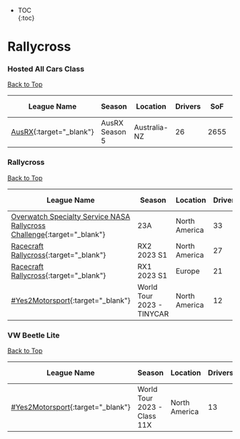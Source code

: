 * TOC  
{:toc}

# Rallycross

### Hosted All Cars Class

[Back to Top](#)  

|                                            League Name                                           |    Season    |  Location  |Drivers| SoF|Setup|Upcoming Race|New York|London|Sydney|
|--------------------------------------------------------------------------------------------------|--------------|------------|-------|----|-----|-------------|--------|------|------|
|[AusRX](https://members.iracing.com/membersite/member/LeagueView.do?league=6042){:target="_blank"}|AusRX Season 5|Australia-NZ|   26  |2655|     |             |        |      |      |

### Rallycross

[Back to Top](#)  

|                                                                   League Name                                                                   |          Season          |   Location  |Drivers| SoF|Setup|Upcoming Race|New York|London|Sydney|
|-------------------------------------------------------------------------------------------------------------------------------------------------|--------------------------|-------------|-------|----|-----|-------------|--------|------|------|
|[Overwatch Specialty Service NASA Rallycross Challenge](https://members.iracing.com/membersite/member/LeagueView.do?league=331){:target="_blank"}|            23A           |North America|   33  |3320|     |             |        |      |      |
|                [Racecraft Rallycross](https://members.iracing.com/membersite/member/LeagueView.do?league=6266){:target="_blank"}                |        RX2 2023 S1       |North America|   27  |3190|     |             |        |      |      |
|                [Racecraft Rallycross](https://members.iracing.com/membersite/member/LeagueView.do?league=6266){:target="_blank"}                |        RX1 2023 S1       |    Europe   |   21  |5396|     |             |        |      |      |
|                  [\#Yes2Motorsport](https://members.iracing.com/membersite/member/LeagueView.do?league=5789){:target="_blank"}                  |World Tour 2023 \- TINYCAR|North America|   12  |1321|Fixed|             |        |      |      |

### VW Beetle Lite

[Back to Top](#)  

|                                                 League Name                                                 |           Season           |   Location  |Drivers| SoF|Setup|        Upcoming Race        |        New York        |         London         |          Sydney         |
|-------------------------------------------------------------------------------------------------------------|----------------------------|-------------|-------|----|-----|-----------------------------|------------------------|------------------------|-------------------------|
|[\#Yes2Motorsport](https://members.iracing.com/membersite/member/LeagueView.do?league=5789){:target="_blank"}|World Tour 2023 \- Class 11X|North America|   13  |1846|Fixed|Crandon International Raceway|Sat, June 17 09:00PM EDT|Sun, June 18 02:00AM BST|Sun, June 18 11:00AM AEST|

